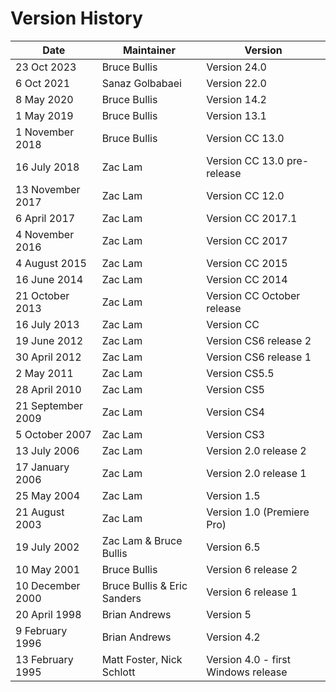 <a id="history"></a>

# Version History

| **Date**          | **Maintainer**              | **Version**                         |
|-------------------|-----------------------------|-------------------------------------|
| 23 Oct 2023       | Bruce Bullis                | Version 24.0                        |
| 6 Oct 2021        | Sanaz Golbabaei             | Version 22.0                        |
| 8 May 2020        | Bruce Bullis                | Version 14.2                        |
| 1 May 2019        | Bruce Bullis                | Version 13.1                        |
| 1 November 2018   | Bruce Bullis                | Version CC 13.0                     |
| 16 July 2018      | Zac Lam                     | Version CC 13.0 pre-release         |
| 13 November 2017  | Zac Lam                     | Version CC 12.0                     |
| 6 April 2017      | Zac Lam                     | Version CC 2017.1                   |
| 4 November 2016   | Zac Lam                     | Version CC 2017                     |
| 4 August 2015     | Zac Lam                     | Version CC 2015                     |
| 16 June 2014      | Zac Lam                     | Version CC 2014                     |
| 21 October 2013   | Zac Lam                     | Version CC October release          |
| 16 July 2013      | Zac Lam                     | Version CC                          |
| 19 June 2012      | Zac Lam                     | Version CS6 release 2               |
| 30 April 2012     | Zac Lam                     | Version CS6 release 1               |
| 2 May 2011        | Zac Lam                     | Version CS5.5                       |
| 28 April 2010     | Zac Lam                     | Version CS5                         |
| 21 September 2009 | Zac Lam                     | Version CS4                         |
| 5 October 2007    | Zac Lam                     | Version CS3                         |
| 13 July 2006      | Zac Lam                     | Version 2.0 release 2               |
| 17 January 2006   | Zac Lam                     | Version 2.0 release 1               |
| 25 May 2004       | Zac Lam                     | Version 1.5                         |
| 21 August 2003    | Zac Lam                     | Version 1.0 (Premiere Pro)          |
| 19 July 2002      | Zac Lam & Bruce Bullis      | Version 6.5                         |
| 10 May 2001       | Bruce Bullis                | Version 6 release 2                 |
| 10 December 2000  | Bruce Bullis & Eric Sanders | Version 6 release 1                 |
| 20 April 1998     | Brian Andrews               | Version 5                           |
| 9 February 1996   | Brian Andrews               | Version 4.2                         |
| 13 February 1995  | Matt Foster, Nick Schlott   | Version 4.0 - first Windows release |
